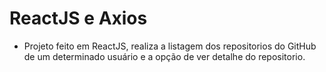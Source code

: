 # ReactJS e Axios

- Projeto feito em ReactJS, realiza a listagem dos repositorios do GitHub de um determinado usuário e a opção de ver detalhe do repositorio.
